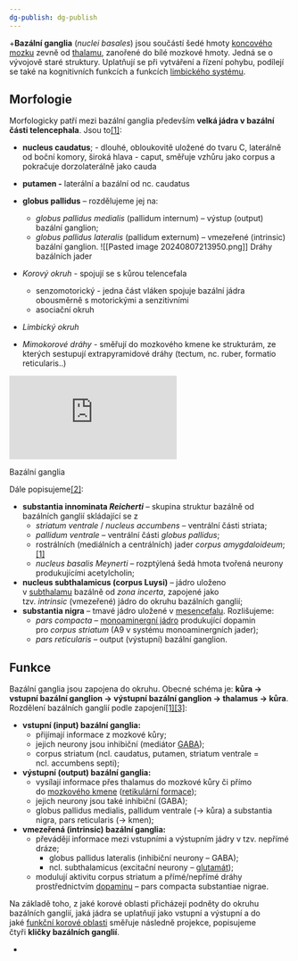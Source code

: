 ```yaml
---
dg-publish: dg-publish
---
```

+**Bazální ganglia** (_nuclei basales_) jsou součástí šedé hmoty [koncového mozku](https://www.wikiskripta.eu/w/P%C5%99edn%C3%AD_mozek "Přední mozek") zevně od [thalamu](https://www.wikiskripta.eu/w/Thalamus "Thalamus"), zanořené do bílé mozkové hmoty. Jedná se o vývojově staré struktury. Uplatňují se při vytváření a řízení pohybu, podílejí se také na kognitivních funkcích a funkcích [limbického systému](https://www.wikiskripta.eu/w/Limbick%C3%BD_syst%C3%A9m "Limbický systém").
## Morfologie
Morfologicky patří mezi bazální ganglia především **velká jádra v bazální části telencephala**. Jsou to[[1]](https://www.wikiskripta.eu/w/Baz%C3%A1ln%C3%AD_ganglia#cite_note-kachlik-1):

- **nucleus caudatus**; - dlouhé, obloukovitě uložené do tvaru C, laterálně od boční komory, široká hlava - caput, směřuje vzhůru jako corpus a pokračuje dorzolaterálně jako cauda
- **putamen -** laterální a bazální od nc. caudatus
- **globus pallidus** – rozdělujeme jej na:
    - _globus pallidus medialis_ (pallidum internum) – výstup (output) bazální ganglion;
    - _globus pallidus lateralis_ (pallidum externum) – vmezeřené (intrinsic) bazální ganglion.
![[Pasted image 20240807213950.png]]
Dráhy bazálních jader

- _Korový okruh_ - spojují se s kůrou telencefala
    - senzomotorický - jedna část vláken spojuje bazální jádra obousměrně s motorickými a senzitivními
    - asociační okruh
- _Limbický okruh_
- _Mimokorové dráhy_ - směřují do mozkového kmene ke strukturám, ze kterých sestupují extrapyramidové dráhy (tectum, nc. ruber, formatio reticularis..)

[![](https://www.wikiskripta.eu/thumb.php?f=Baz%C3%A1ln%C3%AD_ganglia.jpg&width=330)](https://www.wikiskripta.eu/w/Soubor:Baz%C3%A1ln%C3%AD_ganglia.jpg)

[](https://www.wikiskripta.eu/w/Soubor:Baz%C3%A1ln%C3%AD_ganglia.jpg "Zväčšiť")

Bazální ganglia

Dále popisujeme[[2]](https://www.wikiskripta.eu/w/Baz%C3%A1ln%C3%AD_ganglia#cite_note-druga-2):

- **substantia innominata _Reicherti_** – skupina struktur bazálně od bazálních ganglií skládající se z
    - _striatum ventrale_ / _nucleus accumbens_ – ventrální části striata;
    - _pallidum ventrale_ – ventrální části _globus pallidus_;
    - rostrálních (mediálních a centrálních) jader _corpus amygdaloideum_;[[1]](https://www.wikiskripta.eu/w/Baz%C3%A1ln%C3%AD_ganglia#cite_note-kachlik-1)
    - _nucleus basalis Meynerti_ – rozptýlená šedá hmota tvořená neurony produkujícími acetylcholin;
- **nucleus subthalamicus (corpus Luysi)** – jádro uloženo v [subthalamu](https://www.wikiskripta.eu/w/Subthalamus "Subthalamus") bazálně od _zona incerta_, zapojené jako tzv. _intrinsic_ (vmezeřené) jádro do okruhu bazálních ganglií;
- **substantia nigra** – tmavé jádro uložené v [mesencefalu](https://www.wikiskripta.eu/w/St%C5%99edn%C3%AD_mozek "Střední mozek"). Rozlišujeme:
    - _pars compacta_ – [monoaminergní jádro](https://www.wikiskripta.eu/index.php?title=Monoaminergn%C3%AD_j%C3%A1dra&action=edit&redlink=1 "Monoaminergní jádra (stránka neexistuje)") produkující dopamin pro _corpus striatum_ (A9 v systému monoaminergních jader);
    - _pars reticularis_ – output (výstupní) bazální ganglion.
## Funkce

Bazální ganglia jsou zapojena do okruhu. Obecné schéma je: **kůra → vstupní bazální ganglion → výstupní bazální ganglion → thalamus → kůra**. Rozdělení bazálních ganglií podle zapojení[[1]](https://www.wikiskripta.eu/w/Baz%C3%A1ln%C3%AD_ganglia#cite_note-kachlik-1)[[3]](https://www.wikiskripta.eu/w/Baz%C3%A1ln%C3%AD_ganglia#cite_note-3lf-3):

- **vstupní (input) bazální ganglia:**
    - přijímají informace z mozkové kůry;
    - jejich neurony jsou inhibiční (mediátor [GABA](https://www.wikiskripta.eu/w/GABA "GABA"));
    - corpus striatum (ncl. caudatus, putamen, striatum ventrale = ncl. accumbens septi);
- **výstupní (output) bazální ganglia:**
    - vysílají informace přes thalamus do mozkové kůry či přímo do [mozkového kmene](https://www.wikiskripta.eu/w/Mozkov%C3%BD_kmen "Mozkový kmen") ([retikulární formace](https://www.wikiskripta.eu/w/Retikul%C3%A1rn%C3%AD_formace "Retikulární formace"));
    - jejich neurony jsou také inhibiční (GABA);
    - globus pallidus medialis, pallidum ventrale (→ kůra) a substantia nigra, pars reticularis (→ kmen);
- **vmezeřená (intrinsic) bazální ganglia:**
    - převádějí informace mezi vstupními a výstupním jádry v tzv. nepřímé dráze;
        - globus pallidus lateralis (inhibiční neurony – GABA);
        - ncl. subthalamicus (excitační neurony – [glutamát](https://www.wikiskripta.eu/w/Glutam%C3%A1t "Glutamát"));
    - modulují aktivitu corpus striatum a přímé/nepřímé dráhy prostřednictvím [dopaminu](https://www.wikiskripta.eu/w/Dopamin "Dopamin") – pars compacta substantiae nigrae.

Na základě toho, z jaké korové oblasti přicházejí podněty do okruhu bazálních ganglií, jaká jádra se uplatňují jako vstupní a výstupní a do jaké [funkční korové oblasti](https://www.wikiskripta.eu/w/Funk%C4%8Dn%C3%AD_korov%C3%A9_oblasti "Funkční korové oblasti") směřuje následně projekce, popisujeme čtyři **kličky bazálních ganglií**.

+